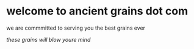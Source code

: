 <h1>welcome to ancient grains dot com</h1>

<p> we are commmitted to serving you the best grains ever</p>
<i>these grains will blow youre mind</i>

<img href="https://external-content.duckduckgo.com/iu/?u=https%3A%2F%2Ftse1.mm.bing.net%2Fth%3Fid%3DOIP.7P_1zDmkOXtm75ae1Ac4_gHaEK%26pid%3DApi&f=1">
